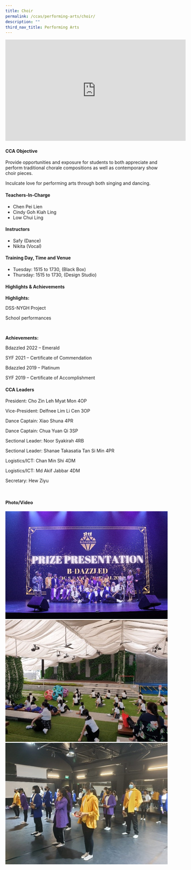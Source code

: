 ```yaml
---
title: Choir
permalink: /ccas/performing-arts/choir/
description: ""
third_nav_title: Performing Arts
---
```

<p><iframe src="https://www.youtube.com/embed/6HXwAu5fTpk" width="560" height="315" frameborder="0" allowfullscreen="allowfullscreen" data-mce-fragment="1"></iframe></p>
<h4>CCA Objective</h4>
<p>Provide opportunities and exposure for students to both appreciate and perform traditional chorale compositions as well as contemporary show choir pieces.</p>
<p>Inculcate love for performing arts through both singing and dancing.</p>
<h4>Teachers-In-Charge</h4>
<ul>
<li>Chen Pei Lien</li>
<li>Cindy Goh Kiah Ling</li>
<li>Low Chui Ling</li>
</ul>
<h4>Instructors</h4>
<ul>
<li>Safy (Dance)</li>
<li>Nikita (Vocal)</li>
</ul>
<h4>Training Day, Time and Venue</h4>
<ul>
<li>Tuesday: 1515 to 1730, (Black Box)</li>
<li>Thursday: 1515 to 1730, (Design Studio)</li>
</ul>
<h4>Highlights & Achievements</h4>
<p><strong>Highlights:</strong></p>
<p>DSS-NYGH Project</p>
<p>School performances</p>
<p>&nbsp;</p>
<p><strong>Achievements:</strong></p>
<p>Bdazzled 2022 &ndash; Emerald</p>
<p>SYF 2021 &ndash; Certificate of Commendation</p>
<p>Bdazzled 2019 &ndash; Platinum</p>
<p>SYF 2019 &ndash; Certificate of Accomplishment</p>
<h4>CCA Leaders</h4>
<p>President: Cho Zin Leh Myat Mon 4OP</p>
<p>Vice-President: Delfnee Lim Li Cen 3OP</p>
<p>Dance Captain: Xiao Shuna 4PR</p>
<p>Dance Captain: Chua Yuan Qi 3SP</p>
<p>Sectional Leader: Noor Syakirah 4RB</p>
<p>Sectional Leader: Shanae Takasatia Tan Si Min 4PR</p>
<p>Logistics/ICT: Chan Min Shi 4DM</p>
<p>Logistics/ICT: Md Akif Jabbar 4DM</p>
<p>Secretary: Hew Ziyu</p><br>
<h4>Photo/Video</h4>
<img src="/images/choir%201.jpg"><br>
<img src="/images/choir%202.jpg"><br>
<img src="/images/choir%203.jpg">